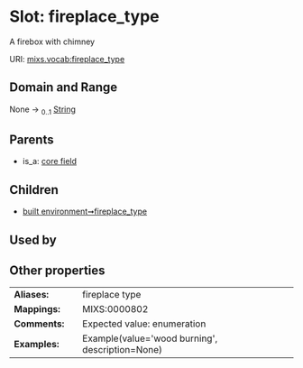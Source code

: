 
# Slot: fireplace_type


A firebox with chimney

URI: [mixs.vocab:fireplace_type](https://w3id.org/mixs/vocab/fireplace_type)


## Domain and Range

None &#8594;  <sub>0..1</sub> [String](types/String.md)

## Parents

 *  is_a: [core field](core_field.md)

## Children

 *  [built environment➞fireplace_type](built_environment_fireplace_type.md)

## Used by


## Other properties

|  |  |  |
| --- | --- | --- |
| **Aliases:** | | fireplace type |
| **Mappings:** | | MIXS:0000802 |
| **Comments:** | | Expected value: enumeration |
| **Examples:** | | Example(value='wood burning', description=None) |

